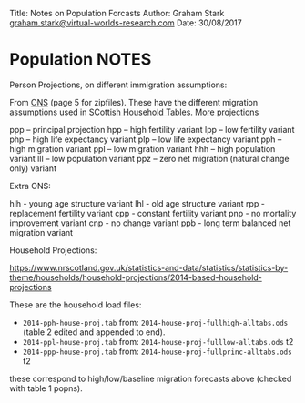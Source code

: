 Title: Notes on Population Forcasts 
Author: Graham Stark [graham.stark@virtual-worlds-research.com](mailto:graham.stark@virtual-worlds-research.com')
Date: 30/08/2017

# Population NOTES

Person Projections, on different immigration assumptions:

From [ONS](http://webarchive.nationalarchives.gov.uk/20160111230904/http://www.ons.gov.uk/ons/publications/re-reference-tables.html?newquery=*&newoffset=0&pageSize=25&edition=tcm%3A77-395151) (page 5 for zipfiles).
These have the different migration assumptions used in [SCottish Household Tables](https://www.nrscotland.gov.uk/statistics-and-data/statistics/statistics-by-theme/households/household-projections/2014-based-household-projections/source-data).
[More projections](https://www.ons.gov.uk/peoplepopulationandcommunity/populationandmigration/populationprojections/datasets/z5zippedpopulationprojectionsdatafilesextravariantsscotland)


ppp – principal projection
hpp – high fertility variant
lpp – low fertility variant
php – high life expectancy variant
plp – low life expectancy variant
pph – high migration variant
ppl – low migration variant
hhh – high population variant
lll – low population variant
ppz – zero net migration (natural change only) variant

Extra ONS:

hlh - young age structure variant
lhl - old age structure variant
rpp - replacement fertility variant
cpp - constant fertility variant
pnp - no mortality improvement variant
cnp - no change variant
ppb - long term balanced net migration variant


Household Projections:

https://www.nrscotland.gov.uk/statistics-and-data/statistics/statistics-by-theme/households/household-projections/2014-based-household-projections

These are the household load files:

* `2014-pph-house-proj.tab` from: `2014-house-proj-fullhigh-alltabs.ods` (table 2 edited and appended to end).
* `2014-ppl-house-proj.tab` from: `2014-house-proj-fulllow-alltabs.ods` t2
* `2014-ppp-house-proj.tab` from: `2014-house-proj-fullprinc-alltabs.ods` t2

these correspond to high/low/baseline migration forecasts above (checked with table 1 popns).


